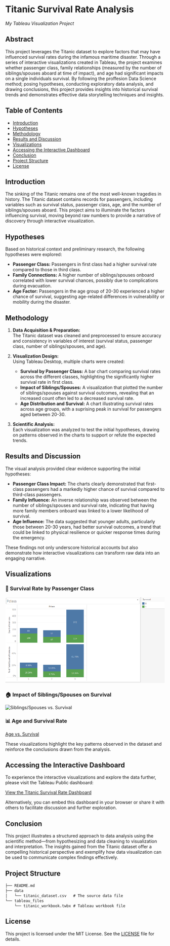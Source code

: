 # Titanic Survival Rate Analysis  
*My Tableau Visualization Project*

## Abstract
This project leverages the Titanic dataset to explore factors that may have influenced survival rates during the infamous maritime disaster. Through a series of interactive visualizations created in Tableau, the project examines whether passenger class, family relationships (measured by the number of siblings/spouses aboard at time of impact), and age had significant impacts on a single individuals survival. By following the proffesion Data Science method; posing hypotheses, conducting exploratory data analysis, and drawing conclusions, this project provides insights into historical survival trends and demonstrates effective data storytelling techniques and insights.

## Table of Contents
- [Introduction](#introduction)
- [Hypotheses](#hypotheses)
- [Methodology](#methodology)
- [Results and Discussion](#results-and-discussion)
- [Visualizations](#visualizations)
- [Accessing the Interactive Dashboard](#accessing-the-interactive-dashboard)
- [Conclusion](#conclusion)
- [Project Structure](#project-structure)
- [License](#license)

## Introduction
The sinking of the Titanic remains one of the most well-known tragedies in history. The Titanic dataset contains records for passengers, including variables such as survival status, passenger class, age, and the number of siblings/spouses aboard. This project aims to illuminate the factors influencing survival, moving beyond raw numbers to provide a narrative of discovery through interactive visualization.

## Hypotheses
Based on historical context and preliminary research, the following hypotheses were explored:
- **Passenger Class:** Passengers in first class had a higher survival rate compared to those in third class.
- **Family Connections:** A higher number of siblings/spouses onboard correlated with lower survival chances, possibly due to complications during evacuation.
- **Age Factor:** Passengers in the age group of 20-30 experienced a higher chance of survival, suggesting age-related differences in vulnerability or mobility during the disaster.

## Methodology
1. **Data Acquisition & Preparation:**  
   The Titanic dataset was cleaned and preprocessed to ensure accuracy and consistency in variables of interest (survival status, passenger class, number of siblings/spouses, and age).

2. **Visualization Design:**  
   Using Tableau Desktop, multiple charts were created:
   - **Survival by Passenger Class:** A bar chart comparing survival rates across the different classes, highlighting the significantly higher survival rate in first class.
   - **Impact of Siblings/Spouses:** A visualization that plotted the number of siblings/spouses against survival outcomes, revealing that an increased count often led to a decreased survival rate.
   - **Age Distribution and Survival:** A chart illustrating survival rates across age groups, with a suprising peak in survival for passengers aged between 20-30.

3. **Scientific Analysis:**  
   Each visualization was analyzed to test the initial hypotheses, drawing on patterns observed in the charts to support or refute the expected trends.

## Results and Discussion
The visual analysis provided clear evidence supporting the initial hypotheses:
- **Passenger Class Impact:** The charts clearly demonstrated that first-class passengers had a markedly higher chance of survival compared to third-class passengers.
- **Family Influence:** An inverse relationship was observed between the number of siblings/spouses and survival rate, indicating that having more family members onboard was linked to a lower likelihood of survival.
- **Age Influence:** The data suggested that younger adults, particularly those between 20-30 years, had better survival outcomes, a trend that could be linked to physical resilience or quicker response times during the emergency.

These findings not only underscore historical accounts but also demonstrate how interactive visualizations can transform raw data into an engaging narrative.

## Visualizations
### 🚢 Survival Rate by Passenger Class
![Survival by Class](Pclass.png)


### 🏠 Impact of Siblings/Spouses on Survival
![Siblings/Spouses vs. Survival]()

### 📊 Age and Survival Rate
[Age vs. Survival]()

These visualizations highlight the key patterns observed in the dataset and reinforce the conclusions drawn from the analysis.

## Accessing the Interactive Dashboard
To experience the interactive visualizations and explore the data further, please visit the Tableau Public dashboard:

[View the Titanic Survival Rate Dashboard](https://public.tableau.com/app/profile/oguguamakwa.og.obidike/viz/titanic_survival_rate/Dashboard1)

Alternatively, you can embed this dashboard in your browser or share it with others to facilitate discussion and further exploration.

## Conclusion
This project illustrates a structured approach to data analysis using the scientific method—from hypothesizing and data cleaning to visualization and interpretation. The insights gained from the Titanic dataset offer a compelling historical perspective and exemplify how data visualization can be used to communicate complex findings effectively.

## Project Structure
```
├── README.md
├── data
│   └── titanic_dataset.csv   # The source data file
└── tableau_files
    └── titanic_workbook.twbx # Tableau workbook file
```

## License
This project is licensed under the MIT License. See the [LICENSE](LICENSE) file for details.
